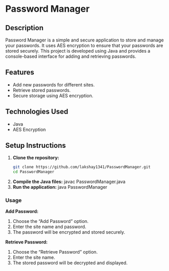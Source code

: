 # Password Manager

## Description
Password Manager is a simple and secure application to store and manage your passwords. It uses AES encryption to ensure that your passwords are stored securely. This project is developed using Java and provides a console-based interface for adding and retrieving passwords.

## Features
- Add new passwords for different sites.
- Retrieve stored passwords.
- Secure storage using AES encryption.

## Technologies Used
- Java
- AES Encryption

## Setup Instructions
1. **Clone the repository:**
   ```bash
   git clone https://github.com/lakshay1341/PasswordManager.git
   cd PasswordManager
2. **Compile the Java files:**
   javac PasswordManager.java
3. **Run the application:**
   java PasswordManager

### Usage

**Add Password:**
1. Choose the “Add Password” option.
2. Enter the site name and password.
3. The password will be encrypted and stored securely.

**Retrieve Password:**
1. Choose the “Retrieve Password” option.
2. Enter the site name.
3. The stored password will be decrypted and displayed.
